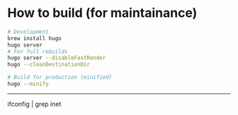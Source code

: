 # How to build (for maintainance)

```sh
# Development
brew install hugo
hugo server
# For full rebuilds
hugo server --disableFastRender
hugo --cleanDestinationDir

# Build for production (minified)
hugo --minify
```


---

ifconfig | grep inet